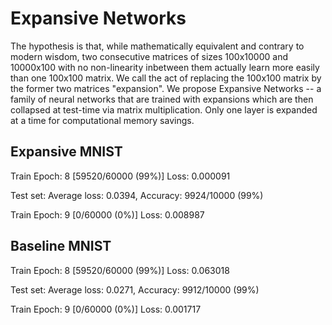 # Expansive Networks
The hypothesis is that, while mathematically equivalent and contrary to modern wisdom, two consecutive matrices of sizes 100x10000 and 10000x100 with no non-linearity inbetween them actually learn more easily than one 100x100 matrix. We call the act of replacing the 100x100 matrix by the former two matrices "expansion". We propose Expansive Networks -- a family of neural networks that are trained with expansions which are then collapsed at test-time via matrix multiplication. Only one layer is expanded at a time for computational memory savings. 
## Expansive MNIST
Train Epoch: 8 [59520/60000 (99%)]	Loss: 0.000091

Test set: Average loss: 0.0394, Accuracy: 9924/10000 (99%)

Train Epoch: 9 [0/60000 (0%)]	Loss: 0.008987

## Baseline MNIST
Train Epoch: 8 [59520/60000 (99%)]	Loss: 0.063018

Test set: Average loss: 0.0271, Accuracy: 9912/10000 (99%)

Train Epoch: 9 [0/60000 (0%)]	Loss: 0.001717
